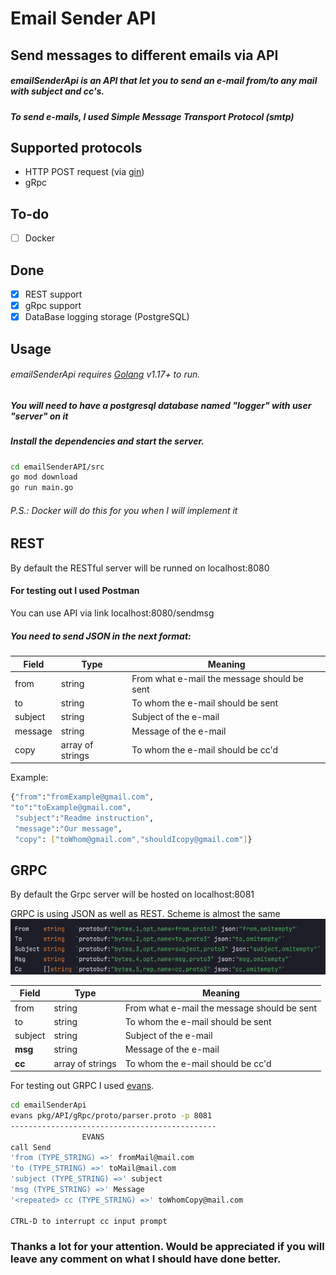 # Email Sender API
## Send messages to different emails via API


##### emailSenderApi is an API that let you to send an e-mail from/to any mail with subject and cc's.
##### To send e-mails, I used Simple Message Transport Protocol (smtp)

## Supported protocols

- HTTP POST request (via [gin](https://github.com/gin-gonic/gin))
- gRpc

## To-do
- [ ] Docker

## Done
- [x] REST support
- [x] gRpc support
- [x] DataBase logging storage (PostgreSQL)

## Usage

###### emailSenderApi requires [Golang](https://golang.org/) v1.17+ to run.
##### You will need to have a postgresql database named "logger" with user "server" on it
##### Install the dependencies and start the server.

```sh
cd emailSenderAPI/src
go mod download
go run main.go
```

###### P.S.: Docker will do this for you when I will implement it
## REST

By default the RESTful server will be runned on localhost:8080

#### For testing out I used Postman

You can use API via link localhost:8080/sendmsg

##### You need to send JSON in the next format:

| Field | Type | Meaning |
| ------ | ------ | ------ |
| from | string | From what e-mail the message should be sent |
| to | string | To whom the e-mail should be sent |
| subject | string| Subject of the e-mail |
| message |  string| Message of the e-mail |
| copy | array of strings | To whom the e-mail should be cc'd |

Example:
```sh
{"from":"fromExample@gmail.com",
"to":"toExample@gmail.com",
 "subject":"Readme instruction", 
 "message":"Our message",
 "copy": ["toWhom@gmail.com","shouldIcopy@gmail.com"]}
```
## GRPC

By default the Grpc server will be hosted on localhost:8081

GRPC is using JSON as well as REST. Scheme is almost the same
![img.png](images/img.png)

| Field | Type | Meaning |
| ------ | ------ | ------ |
| from | string | From what e-mail the message should be sent |
| to | string | To whom the e-mail should be sent |
| subject | string| Subject of the e-mail |
| **msg** |  string| Message of the e-mail |
| **cc** | array of strings | To whom the e-mail should be cc'd |

For testing out GRPC I used [evans](https://github.com/ktr0731/evans).

```sh
cd emailSenderApi
evans pkg/API/gRpc/proto/parser.proto -p 8081
----------------------------------------------
                EVANS
call Send
'from (TYPE_STRING) =>' fromMail@mail.com
'to (TYPE_STRING) =>' toMail@mail.com
'subject (TYPE_STRING) =>' subject
'msg (TYPE_STRING) =>' Message
'<repeated> cc (TYPE_STRING) =>' toWhomCopy@mail.com

CTRL-D to interrupt cc input prompt
```
### Thanks a lot for your attention. Would be appreciated if you will leave any comment on what I should have done better.
